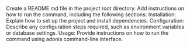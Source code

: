 Create a README.md file in the project root directory.
Add instructions on how to run the command, including the following sections:
Installation: Explain how to set up the project and install dependencies.
Configuration: Describe any configuration steps required, such as environment variables or database settings.
Usage: Provide instructions on how to run the command using adonis command-line interface.